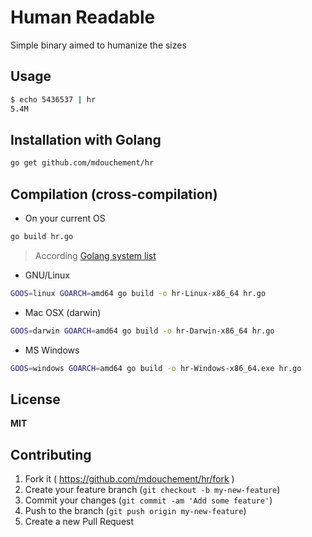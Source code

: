 # Human Readable

Simple binary aimed to humanize the sizes

## Usage

```sh
$ echo 5436537 | hr
5.4M
```

## Installation with Golang

```bash
go get github.com/mdouchement/hr
```

## Compilation (cross-compilation)

- On your current OS

```sh
go build hr.go
```

> According [Golang system list](https://github.com/golang/go/blob/master/src/go/build/syslist.go)

- GNU/Linux

```sh
GOOS=linux GOARCH=amd64 go build -o hr-Linux-x86_64 hr.go
```

- Mac OSX (darwin)

```sh
GOOS=darwin GOARCH=amd64 go build -o hr-Darwin-x86_64 hr.go
```

- MS Windows

```sh
GOOS=windows GOARCH=amd64 go build -o hr-Windows-x86_64.exe hr.go
```


## License

**MIT**

## Contributing

1. Fork it ( https://github.com/mdouchement/hr/fork )
2. Create your feature branch (`git checkout -b my-new-feature`)
3. Commit your changes (`git commit -am 'Add some feature'`)
4. Push to the branch (`git push origin my-new-feature`)
5. Create a new Pull Request
